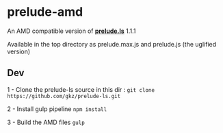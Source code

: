 prelude-amd
===========

An AMD compatible version of **[prelude.ls](http://preludels.com)** 1.1.1

Available in the top directory as prelude.max.js and prelude.js (the uglified version)

## Dev

1 - Clone the prelude-ls source in this dir :
`git clone https://github.com/gkz/prelude-ls.git`

2 - Install gulp pipeline
`npm install`

3 - Build the AMD files
`gulp`
